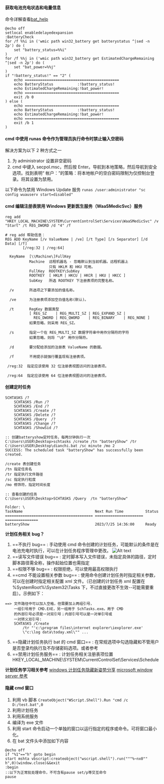 #### 获取电池充电状态和电量信息

命令详解查看[bat_help](./bat_help.md)

```
@echo off
setlocal enabledelayedexpansion
:BatteryCheck
for /f %%i in ('wmic path win32_battery get batterystatus ^|sed -n 2p') do (
	set "battery_status=%%i"
)
for /f %%j in ('wmic path win32_battery get EstimatedChargeRemaining ^|sed -n 2p') do (
	set "bat_power=%%j"
)
if "!battery_status!" == "2" (
	echo ===========================================
	echo BatteryStatus           :!battery_status!
	echo EstimatedChargeRemaining:!bat_power!
	echo ===========================================
	exit /b 0
) else (
	echo ===========================================
	echo BatteryStatus           :!battery_status!
	echo EstimatedChargeRemaining:!bat_power!
	echo ===========================================
	exit /b 1
)
```

#### cmd 中使用 runas 命令作为管理员执行命令时禁止输入空密码

解决方案为以下 2 种方式之一

1. 为 administrator 设置非空密码
2. cmd 中键入 secpol.msc，然后按 Enter。导航到本地策略，然后导航到安全选项。找到表明“ 帐户：”的策略：将本地帐户的空白密码限制为仅控制台登录。将其设置为禁用。

以下命令为禁用 Windows Update 服务
`runas /user:administrator "sc config wuauserv start=disabled"`

#### cmd 编辑注册表禁用 Windows 更新医生服务（WaaSMedicSvc）服务

```
reg add "HKEY_LOCAL_MACHINE\SYSTEM\CurrentControlSet\Services\WaaSMedicSvc" /v "Start" /t REG_DWORD /d "4" /f

# reg add 帮助信息：
REG ADD KeyName [/v ValueName | /ve] [/t Type] [/s Separator] [/d Data] [/f]
        [/reg:32 | /reg:64]

  KeyName  [\\Machine\]FullKey
           Machine  远程机器名 - 忽略默认到当前机器。远程机器上
                    只有 HKLM 和 HKU 可用。
           FullKey  ROOTKEY\SubKey
           ROOTKEY  [ HKLM | HKCU | HKCR | HKU | HKCC ]
           SubKey   所选 ROOTKEY 下注册表项的完整名称。

  /v       所选项之下要添加的值名称。

  /ve      为注册表项添加空白值名称(默认)。

  /t       RegKey 数据类型
           [ REG_SZ    | REG_MULTI_SZ | REG_EXPAND_SZ |
             REG_DWORD | REG_QWORD    | REG_BINARY    | REG_NONE ]
           如果忽略，则采用 REG_SZ。

  /s       指定一个在 REG_MULTI_SZ 数据字符串中用作分隔符的字符
           如果忽略，则将 "\0" 用作分隔符。

  /d       要分配给添加的注册表 ValueName 的数据。

  /f       不用提示就强行覆盖现有注册表项。

 /reg:32  指定应该使用 32 位注册表视图访问的注册表项。

 /reg:64  指定应该使用 64 位注册表视图访问的注册表项。
```

#### 创建定时任务

```
SCHTASKS /?
    SCHTASKS /Run /?
    SCHTASKS /End /?
    SCHTASKS /Create /?
    SCHTASKS /Delete /?
    SCHTASKS /Query  /?
    SCHTASKS /Change /?
    SCHTASKS /ShowSid /?

:: 创建batteryshow定时任务，每两分钟执行一次
C:\Users\USER\Desktop>schtasks /create /tn "batteryShow" /tr C:\Users\USER\Desktop\dianchi.bat /sc minute /mo 2
SUCCESS: The scheduled task "batteryShow" has successfully been created.

/create 表创建任务
/tn 指定任务名
/tr 指定执行文件路径
/sc 指定执行粒度
/mo 修饰符，指定时间长度

:: 查看创建的任务
C:\Users\USER\Desktop>SCHTASKS /Query  /tn "batteryShow"

Folder: \
TaskName                                 Next Run Time          Status
======================================== ====================== ===============
batteryShow                              2023/7/25 14:36:00     Ready
```

**计划任务相关 bug？**

1. ==不执行 bug== : 手动使用 cmd 命令创建的计划任务，可能默认的条件是在电池充电时执行，可以在计划任务程序管理中更改。
   ![Alt text](imgs/image.png)
2. ==读写文件错误 bug== : 定时脚本写入文件错误，未指定具体的路径，定时脚本路径需全称，操作起始位置也需指定
3. ==权限不够 bug== : 权限拒绝，可以使用最高权限执行
4. ==cmd 不能设置相关参数 bug== : 使用命令创建计划任务时指定相关参数，可以在创建时指定相关配置 xml 文件。（已创建的计划任务 xml 配置在 %SystemRoot%\System32\Tasks 下，不过直接更改不生效--可能需要重启）。示例如下：

```
==> 文件路径中可以加入空格，但需要加上两组引号，
    一组引号用于 CMD.EXE，另一组用于 SchTasks.exe。用于 CMD
    的外部引号必须是一对双引号；内部引号可以是一对单引号或
    一对转义双引号:
    SCHTASKS /Create
        /tr "'c:\program files\internet explorer\iexplorer.exe'
        \"c:\log data\today.xml\"" ...
```

5. ==隐藏计划任务执行 bat 的 cmd 窗口== : 在常规选项中勾选隐藏和不管用户是否登录均执行及不存储密码选项。或者参考
6. ==禁用计划任务服务== : 计划任务相关注册表项位置 HKEY_LOCAL_MACHINE\SYSTEM\CurrentControlSet\Services\Schedule

**计划任务学习相关参考**
[windows 计划任务隐藏新姿势分享](https://paper.seebug.org/1464/)
[microsoft window server 参考](https://learn.microsoft.com/zh-cn/windows-server/administration/windows-commands/schtasks-create)

#### 隐藏 cmd 窗口

1. 利用 vb 脚本 `CreateObject("WScript.Shell").Run "cmd /c D:/test.bat",0`
2. 利用计划任务
3. 利用系统服务
4. 编译为 exe 文件
5. 利用 start 命令启动一个单独的窗口以运行指定的程序或命令。可将窗口最小化。
6. 在 bat 文件头中添加如下内容

```
@echo off
if "%1"=="h" goto begin
start mshta vbscript:createobject("wscript.shell").run("""%~nx0"" h",0)(window.close)&&exit
:begin
::以下为正常批处理命令，不可含有pause set/p等交互命令
pause
```
